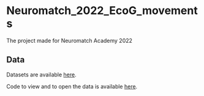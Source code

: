 # Neuromatch_2022_EcoG_movements
The project made for Neuromatch Academy 2022

## Data
Datasets are available [here](https://dandiarchive.org/dandiset/000055/0.220127.0436/files?location=).

Code to view and to open the data is available [here](https://github.com/BruntonUWBio/ajile12-nwb-data).
